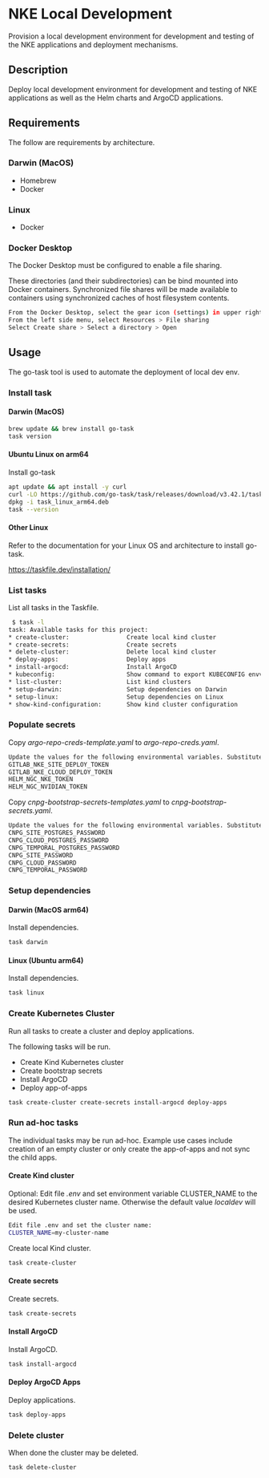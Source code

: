 # NKE Local Development

Provision a local development environment for development and testing of the NKE applications and deployment mechanisms.

## Description

Deploy local development environment for development and testing of NKE applications as well as the Helm charts and ArgoCD applications.

## Requirements

The follow are requirements by architecture.

### Darwin (MacOS)
* Homebrew 
* Docker

### Linux
* Docker

### Docker Desktop

The Docker Desktop must be configured to enable a file sharing.

These directories (and their subdirectories) can be bind mounted into Docker containers.  Synchronized file shares will be made available to containers using synchronized caches of host filesystem contents.

```sh
From the Docker Desktop, select the gear icon (settings) in upper right.
From the left side menu, select Resources > File sharing
Select Create share > Select a directory > Open
```

## Usage

The go-task tool is used to automate the deployment of local dev env.

### Install task

#### Darwin (MacOS)

```sh
brew update && brew install go-task
task version
```

#### Ubuntu Linux on arm64

Install go-task

```sh
apt update && apt install -y curl
curl -LO https://github.com/go-task/task/releases/download/v3.42.1/task_linux_arm64.deb
dpkg -i task_linux_arm64.deb
task --version
```

#### Other Linux

Refer to the documentation for your Linux OS and architecture to install go-task.

https://taskfile.dev/installation/


### List tasks

List all tasks in the Taskfile.

```sh
 $ task -l
task: Available tasks for this project:
* create-cluster:                Create local kind cluster
* create-secrets:                Create secrets
* delete-cluster:                Delete local kind cluster
* deploy-apps:                   Deploy apps
* install-argocd:                Install ArgoCD
* kubeconfig:                    Show command to export KUBECONFIG envvar
* list-cluster:                  List kind clusters
* setup-darwin:                  Setup dependencies on Darwin
* setup-linux:                   Setup dependencies on Linux
* show-kind-configuration:       Show kind cluster configuration
```

### Populate secrets

Copy _argo-repo-creds-template.yaml_ to _argo-repo-creds.yaml_.

```sh
Update the values for the following environmental variables. Substitute the actual value or define the envvar.
GITLAB_NKE_SITE_DEPLOY_TOKEN
GITLAB_NKE_CLOUD_DEPLOY_TOKEN
HELM_NGC_NKE_TOKEN
HELM_NGC_NVIDIAN_TOKEN
```

Copy _cnpg-bootstrap-secrets-templates.yaml_ to _cnpg-bootstrap-secrets.yaml_.

```sh
Update the values for the following environmental variables. Substitute the actual value or define the envvar.
CNPG_SITE_POSTGRES_PASSWORD
CNPG_CLOUD_POSTGRES_PASSWORD
CNPG_TEMPORAL_POSTGRES_PASSWORD
CNPG_SITE_PASSWORD
CNPG_CLOUD_PASSWORD
CNPG_TEMPORAL_PASSWORD
```

### Setup dependencies

#### Darwin (MacOS arm64)

Install dependencies.

```sh
task darwin
```

#### Linux (Ubuntu arm64)

Install dependencies.

```sh
task linux
```

### Create Kubernetes Cluster

Run all tasks to create a cluster and deploy applications.

The following tasks will be run.

* Create Kind Kubernetes cluster  
* Create bootstrap secrets
* Install ArgoCD
* Deploy app-of-apps

```sh
task create-cluster create-secrets install-argocd deploy-apps
```

### Run ad-hoc tasks

The individual tasks may be run ad-hoc. Example use cases include creation of an empty cluster or only create the app-of-apps and not sync the child apps.

#### Create Kind cluster

Optional: Edit file _.env_ and set environment variable CLUSTER_NAME to the desired Kubernetes cluster name. Otherwise the default value _localdev_ will be used.

```sh
Edit file .env and set the cluster name:
CLUSTER_NAME=my-cluster-name
```

Create local Kind cluster.

```sh
task create-cluster
```

#### Create secrets

Create secrets.

```sh
task create-secrets
```

#### Install ArgoCD

Install ArgoCD.

```sh
task install-argocd
```

#### Deploy ArgoCD Apps

Deploy applications.

```sh
task deploy-apps
```

### Delete cluster

When done the cluster may be deleted.

```sh
task delete-cluster
```


